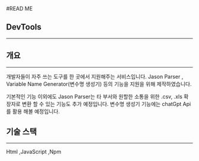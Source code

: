 #READ ME
## DevTools
- - -
## 개요
- - -

개발자들이 자주 쓰는 도구를 한 곳에서 지원해주는 서비스입니다. 
Jason Parser , Variable Name Generator(변수명 생성기) 등의 기능을 지원을 위해 제작하였습니다.

기본적인 기능  이외에도 Jason Parser는 타 부서와 원할한 소통을 위한 .csv, .xls 확장자로 변환 할 수 있는 기능도 추가 예정입니다.
변수명 생성기 기능에는 chatGpt Api를 활용 해볼 예정입니다.


## 기술 스택
- - -
Html ,JavaScript ,Npm 







